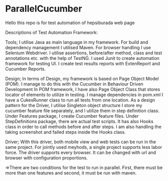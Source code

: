 # ParallelCucumber

Hello this repo is for test automation of hepsiburada web page

Descriptions of Test Automation Framework:

Tools;
I utilise Java as main language in my framework.
For build and dependency management I utilised Maven.
For browser handling I use Selenium Webdriver.
I utilise assertions, before/after method, class and test annotations etc. with the help of TestNG.
I used Junit to create automation framework for testing UI.
I create test results reports with ExtenReport and Cucumber Reports.

Design;
In terms of Design, my framework is based on Page Object Model (POM).
I manage to do this with the Cucumber in  Behaviour Driven Development
In POM framework, I have also Page Object Class that stores locator of elements to utilize in testing.
I manage dependencies in pom.xml
I have a CukesRunner class to run all tests from one location.
As a design pattern for the Driver, I utilise Singleton object structure
I store my cucumber feature file separately, and I utilize them in step definition class.
Under Features package, I create Cucumber feature files.
Under StepDefinitions package, there are actual test scripts.
It has also Hooks class in order to call methods before and after steps.
I am also handling the taking screenshot and failed steps inside the Hooks class.

Driver;
With this driver, both mobile view and web tests can be run in the same project.
For jointly used meyhods, a single project supports less labor force.
The driver supports every browser.
It can be changed with url and browser with configuration proportions.

=>There are two conditions for the test to run in parallel. First, there must be more than one features and second, it must be run with maven.
